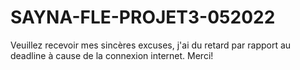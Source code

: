 # SAYNA-FLE-PROJET3-052022
Veuillez recevoir mes sincères excuses, j'ai du retard par rapport au deadline à cause de la connexion internet. Merci!
